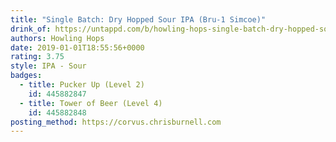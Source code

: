 ```yaml
---
title: "Single Batch: Dry Hopped Sour IPA (Bru-1 Simcoe)"
drink_of: https://untappd.com/b/howling-hops-single-batch-dry-hopped-sour-ipa-bru-1-simcoe/2918108
authors: Howling Hops
date: 2019-01-01T18:55:56+0000
rating: 3.75
style: IPA - Sour
badges:
  - title: Pucker Up (Level 2)
    id: 445882847
  - title: Tower of Beer (Level 4)
    id: 445882848
posting_method: https://corvus.chrisburnell.com
---
```

